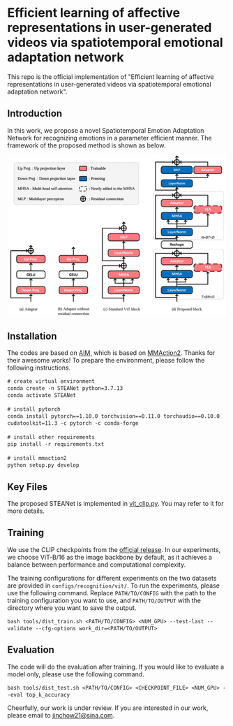 # Efficient learning of affective representations in user-generated videos via spatiotemporal emotional adaptation network

This repo is the official implementation of "Efficient learning of affective representations in user-generated videos via spatiotemporal emotional adaptation network".

## Introduction

In this work, we propose a novel Spatiotemporal Emotion Adaptation Network for recognizing emotions in a parameter efficient manner. The framework of the proposed method is shown as below.

<p><img src="figure/figure.jpg" width="800" /></p>


## Installation

The codes are based on [AIM](https://github.com/taoyang1122/adapt-image-models), which is based on [MMAction2](https://github.com/open-mmlab/mmaction2). Thanks for their awesome works! To prepare the environment, please follow the following instructions.
```shell
# create virtual environment
conda create -n STEANet python=3.7.13
conda activate STEANet

# install pytorch
conda install pytorch==1.10.0 torchvision==0.11.0 torchaudio==0.10.0 cudatoolkit=11.3 -c pytorch -c conda-forge

# install other requirements
pip install -r requirements.txt

# install mmaction2
python setup.py develop
```

## Key Files
The proposed STEANet is implemented in [vit_clip.py](https://github.com/jinchow-zf/STEANet/blob/main/mmaction/models/backbones/vit_clip.py). You may refer to it for more details.


## Training
We use the CLIP checkpoints from the [official release](https://github.com/openai/CLIP). In our experiments, we choose ViT-B/16 as the image backbone by default, as it achieves a balance between
performance and computational complexity.

The training configurations for different experiments on the two datasets are provided in `configs/recognition/vit/`. To run the experiments, please use the following command. Replace `PATH/TO/CONFIG` with the path to the training configuration you want to use, and `PATH/TO/OUTPUT` with the directory where you want to save the output.
```shell
bash tools/dist_train.sh <PATH/TO/CONFIG> <NUM_GPU> --test-last --validate --cfg-options work_dir=<PATH/TO/OUTPUT>
```

## Evaluation
The code will do the evaluation after training. If you would like to evaluate a model only, please use the following command.
```shell
bash tools/dist_test.sh <PATH/TO/CONFIG> <CHECKPOINT_FILE> <NUM_GPU> --eval top_k_accuracy
```

Cheerfully, our work is under review. If you are interested in our work, please email to [jinchow21@sina.com](jinchow21@sina.com).


